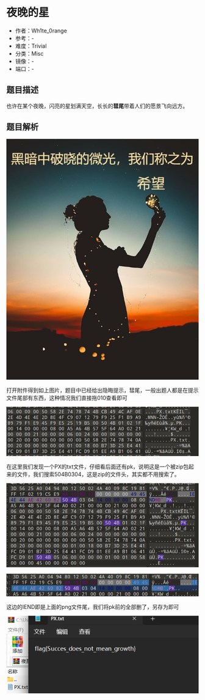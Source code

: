 # 夜晚的星

- 作者：Wh1te_0range
- 参考：-
- 难度：Trivial
- 分类：Misc
- 镜像：-
- 端口：-

## 题目描述

也许在某个夜晚，闪亮的星划满天空，长长的**彗尾**带着人们的愿景飞向远方。

## 题目解析

![](attachments/%E5%A4%9C%E6%98%9F.png)

打开附件得到如上图片，题目中已经给出隐晦提示，彗尾，一般出题人都是在提示文件尾部有东西，这种情况我们直接拖010查看即可

![](writeup/images/image-20231021204119745.png)

在这里我们发现一个PX的txt文件，仔细看后面还有pk，说明这是一个被zip包起来的文件，我们搜索504B0304，这是zip的文件头，其实都不用搜索了。

![](writeup/images/image-20231021204418843.png)

![](writeup/images/image-20231021204515079.png)

这边的IEND即是上面的png文件尾，我们将pk前的全部删了，另存为即可

![](writeup/images/image-20231021204939324.png)
